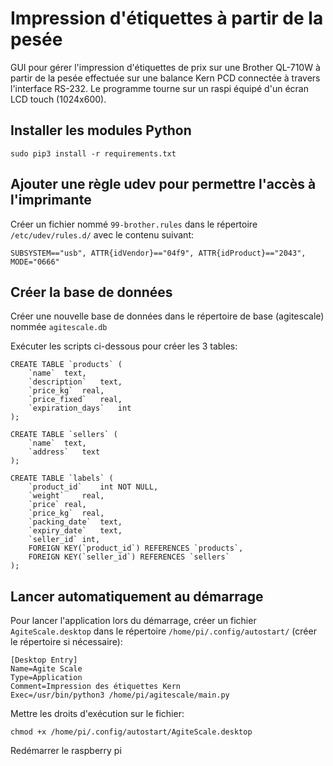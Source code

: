 # Impression d'étiquettes à partir de la pesée

GUI pour gérer l'impression d'étiquettes de prix sur une Brother QL-710W à partir de la pesée effectuée sur une balance Kern PCD connectée à travers l'interface RS-232.
Le programme tourne sur un raspi équipé d'un écran LCD touch (1024x600).

## Installer les modules Python

`sudo pip3 install -r requirements.txt`

## Ajouter une règle udev pour permettre l'accès à l'imprimante

Créer un fichier nommé `99-brother.rules` dans le répertoire `/etc/udev/rules.d/` avec le contenu suivant:

`SUBSYSTEM=="usb", ATTR{idVendor}=="04f9", ATTR{idProduct}=="2043", MODE="0666"`

## Créer la base de données

Créer une nouvelle base de données dans le répertoire de base (agitescale) nommée `agitescale.db`

Exécuter les scripts ci-dessous pour créer les 3 tables:

```
CREATE TABLE `products` (
	`name`	text,
	`description`	text,
	`price_kg`	real,
	`price_fixed`	real,
	`expiration_days`	int
);

CREATE TABLE `sellers` (
	`name`	text,
	`address`	text
);

CREATE TABLE `labels` (
	`product_id`	int NOT NULL,
	`weight`	real,
	`price`	real,
	`price_kg`	real,
	`packing_date`	text,
	`expiry_date`	text,
	`seller_id`	int,
	FOREIGN KEY(`product_id`) REFERENCES `products`,
	FOREIGN KEY(`seller_id`) REFERENCES `sellers`
);
```

## Lancer automatiquement au démarrage

Pour lancer l'application lors du démarrage, créer un fichier `AgiteScale.desktop` dans le répertoire `/home/pi/.config/autostart/` (créer le répertoire si nécessaire):

```
[Desktop Entry]
Name=Agite Scale
Type=Application
Comment=Impression des étiquettes Kern
Exec=/usr/bin/python3 /home/pi/agitescale/main.py
```

Mettre les droits d'exécution sur le fichier:

`chmod +x /home/pi/.config/autostart/AgiteScale.desktop`

Redémarrer le raspberry pi
